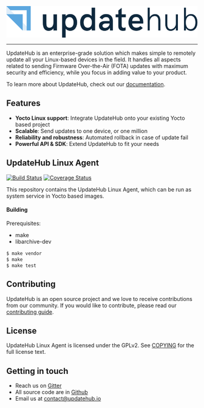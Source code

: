 ![UpdateHub logo](doc/updatehub.png)

---

UpdateHub is an enterprise-grade solution which makes simple to remotely update all your Linux-based devices in the field. It handles all aspects related to sending Firmware Over-the-Air (FOTA) updates with maximum security and efficiency, while you focus in adding value to your product.

To learn more about UpdateHub, check out our [documentation](https://docs.updatehub.io).

## Features

* **Yocto Linux support**: Integrate UpdateHub onto your existing Yocto based project
* **Scalable**: Send updates to one device, or one million
* **Reliability and robustness**: Automated rollback in case of update fail
* **Powerful API & SDK**: Extend UpdateHub to fit your needs

## UpdateHub Linux Agent

[![Build Status](https://travis-ci.org/UpdateHub/updatehub.svg?branch=v1)](https://travis-ci.org/updatehub/updatehub) [![Coverage Status](https://coveralls.io/repos/github/updatehub/updatehub/badge.svg?branch=v1)](https://coveralls.io/github/updatehub/updatehub?branch=v1)

This repository contains the UpdateHub Linux Agent, which can be run as system service in Yocto based images.

#### Building

Prerequisites:

* make
* libarchive-dev

```
$ make vendor
$ make
$ make test
```

## Contributing

UpdateHub is an open source project and we love to receive contributions from our community.
If you would like to contribute, please read our [contributing guide](CONTRIBUTING.md).

## License

UpdateHub Linux Agent is licensed under the GPLv2. See [COPYING](COPYING) for the full license text.

## Getting in touch

* Reach us on [Gitter](https://gitter.im/UpdateHub/community)
* All source code are in [Github](https://github.com/UpdateHub)
* Email us at [contact@updatehub.io](mailto:contact@updatehub.io)

